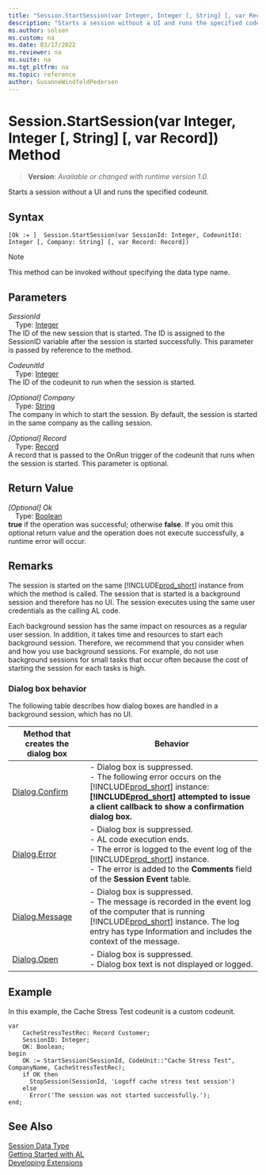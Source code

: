 ```yaml
---
title: "Session.StartSession(var Integer, Integer [, String] [, var Record]) Method"
description: "Starts a session without a UI and runs the specified codeunit."
ms.author: solsen
ms.custom: na
ms.date: 03/17/2022
ms.reviewer: na
ms.suite: na
ms.tgt_pltfrm: na
ms.topic: reference
author: SusanneWindfeldPedersen
---
```

[//]: # (START>DO_NOT_EDIT)
[//]: # (IMPORTANT:Do not edit any of the content between here and the END>DO_NOT_EDIT.)
[//]: # (Any modifications should be made in the .xml files in the ModernDev repo.)
# Session.StartSession(var Integer, Integer [, String] [, var Record]) Method
> **Version**: _Available or changed with runtime version 1.0._

Starts a session without a UI and runs the specified codeunit.


## Syntax
```AL
[Ok := ]  Session.StartSession(var SessionId: Integer, CodeunitId: Integer [, Company: String] [, var Record: Record])
```
> [!NOTE]
> This method can be invoked without specifying the data type name.
## Parameters
*SessionId*  
&emsp;Type: [Integer](../integer/integer-data-type.md)  
The ID of the new session that is started. The ID is assigned to the SessionID variable after the session is started successfully. This parameter is passed by reference to the method.  

*CodeunitId*  
&emsp;Type: [Integer](../integer/integer-data-type.md)  
The ID of the codeunit to run when the session is started.  

*[Optional] Company*  
&emsp;Type: [String](../text/text-data-type.md)  
The company in which to start the session. By default, the session is started in the same company as the calling session.  

*[Optional] Record*  
&emsp;Type: [Record](../record/record-data-type.md)  
A record that is passed to the OnRun trigger of the codeunit that runs when the session is started. This parameter is optional.  


## Return Value
*[Optional] Ok*  
&emsp;Type: [Boolean](../boolean/boolean-data-type.md)  
**true** if the operation was successful; otherwise **false**.   If you omit this optional return value and the operation does not execute successfully, a runtime error will occur.  


[//]: # (IMPORTANT: END>DO_NOT_EDIT)

## Remarks

 The session is started on the same [!INCLUDE[prod_short](../../includes/prod_short.md)] instance from which the method is called. The session that is started is a background session and therefore has no UI. The session executes using the same user credentials as the calling AL code.

Each background session has the same impact on resources as a regular user session. In addition, it takes time and resources to start each background session. Therefore, we recommend that you consider when and how you use background sessions. For example, do not use background sessions for small tasks that occur often because the cost of starting the session for each tasks is high.

### Dialog box behavior

The following table describes how dialog boxes are handled in a background session, which has no UI.  

|Method that creates the dialog box|Behavior|  
|------------------------------------------|--------------|  
|[Dialog.Confirm](../dialog/dialog-confirm-method.md)|-   Dialog box is suppressed.<br />-   The following error occurs on the [!INCLUDE[prod_short](../../includes/prod_short.md)] instance: **[!INCLUDE[prod_short](../../includes/prod_short.md)] attempted to issue a client callback to show a confirmation dialog box.**|  
|[Dialog.Error](../dialog/dialog-error-string-joker-method.md)|-   Dialog box is suppressed.<br />-   AL code execution ends.<br />-   The error is logged to the event log of the [!INCLUDE[prod_short](../../includes/prod_short.md)] instance.<br />-   The error is added to the **Comments** field of the **Session Event** table.|  
|[Dialog.Message](../dialog/dialog-message-method.md)|-   Dialog box is suppressed.<br />-   The message is recorded in the event log of the computer that is running [!INCLUDE[prod_short](../../includes/prod_short.md)] instance. The log entry has type Information and includes the context of the message.|  
|[Dialog.Open](../dialog/dialog-open-method.md)|-   Dialog box is suppressed.<br />-   Dialog box text is not displayed or logged.|  

## Example

In this example, the Cache Stress Test codeunit is a custom codeunit.  

```al
var
    CacheStressTestRec: Record Customer;
    SessionID: Integer;
    OK: Boolean;
begin  
    OK := StartSession(SessionId, CodeUnit::"Cache Stress Test", CompanyName, CacheStressTestRec);  
    if OK then  
      StopSession(SessionId, 'Logoff cache stress test session')  
    else  
      Error('The session was not started successfully.');  
end;
```
  
## See Also
[Session Data Type](session-data-type.md)  
[Getting Started with AL](../../devenv-get-started.md)  
[Developing Extensions](../../devenv-dev-overview.md)